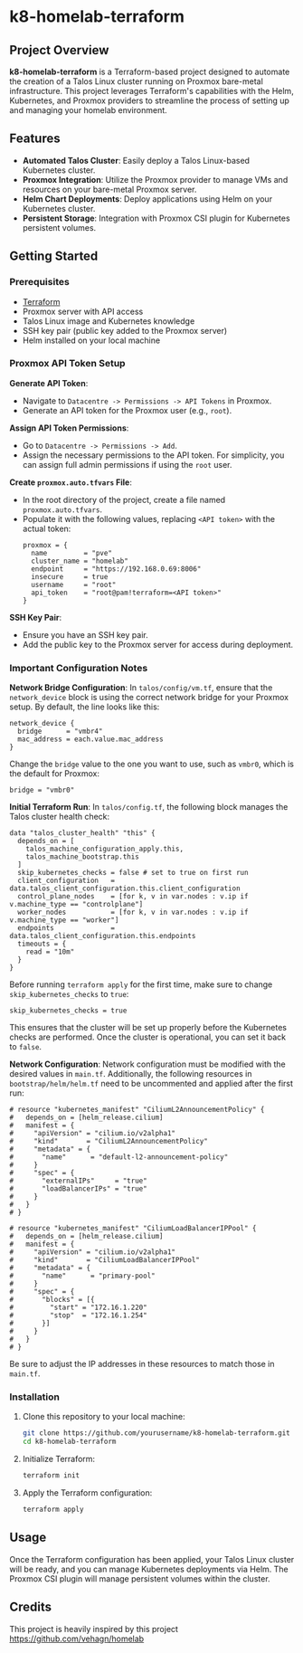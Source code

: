 
# k8-homelab-terraform

## Project Overview

**k8-homelab-terraform** is a Terraform-based project designed to automate the creation of a Talos Linux cluster running on Proxmox bare-metal infrastructure. This project leverages Terraform's capabilities with the Helm, Kubernetes, and Proxmox providers to streamline the process of setting up and managing your homelab environment.

## Features

- **Automated Talos Cluster**: Easily deploy a Talos Linux-based Kubernetes cluster.
- **Proxmox Integration**: Utilize the Proxmox provider to manage VMs and resources on your bare-metal Proxmox server.
- **Helm Chart Deployments**: Deploy applications using Helm on your Kubernetes cluster.
- **Persistent Storage**: Integration with Proxmox CSI plugin for Kubernetes persistent volumes.

## Getting Started

### Prerequisites

- [Terraform](https://www.terraform.io/downloads)
- Proxmox server with API access
- Talos Linux image and Kubernetes knowledge
- SSH key pair (public key added to the Proxmox server)
- Helm installed on your local machine

### Proxmox API Token Setup

**Generate API Token**: 
   - Navigate to `Datacentre -> Permissions -> API Tokens` in Proxmox.
   - Generate an API token for the Proxmox user (e.g., `root`).

**Assign API Token Permissions**:
   - Go to `Datacentre -> Permissions -> Add`.
   - Assign the necessary permissions to the API token. For simplicity, you can assign full admin permissions if using the `root` user.

**Create `proxmox.auto.tfvars` File**:
   - In the root directory of the project, create a file named `proxmox.auto.tfvars`.
   - Populate it with the following values, replacing `<API token>` with the actual token:
     ```hcl
     proxmox = {
       name         = "pve"
       cluster_name = "homelab"
       endpoint     = "https://192.168.0.69:8006"
       insecure     = true
       username     = "root"
       api_token    = "root@pam!terraform=<API token>"
     }

**SSH Key Pair**:
   - Ensure you have an SSH key pair.
   - Add the public key to the Proxmox server for access during deployment.

### Important Configuration Notes
 
**Network Bridge Configuration**:
   In `talos/config/vm.tf`, ensure that the `network_device` block is using the correct network bridge for your Proxmox setup. By default, the line looks like this:
   ```hcl
   network_device {
     bridge      = "vmbr4"
     mac_address = each.value.mac_address
   }
   ```
   Change the `bridge` value to the one you want to use, such as `vmbr0`, which is the default for Proxmox:
   ```hcl
   bridge = "vmbr0"
   ```

**Initial Terraform Run**:
   In `talos/config.tf`, the following block manages the Talos cluster health check:
   ```hcl
   data "talos_cluster_health" "this" {
     depends_on = [
       talos_machine_configuration_apply.this,
       talos_machine_bootstrap.this
     ]
     skip_kubernetes_checks = false # set to true on first run
     client_configuration   = data.talos_client_configuration.this.client_configuration
     control_plane_nodes    = [for k, v in var.nodes : v.ip if v.machine_type == "controlplane"]
     worker_nodes           = [for k, v in var.nodes : v.ip if v.machine_type == "worker"]
     endpoints              = data.talos_client_configuration.this.endpoints
     timeouts = {
       read = "10m"
     }
   }
   ```
   Before running `terraform apply` for the first time, make sure to change `skip_kubernetes_checks` to `true`:
   ```hcl
   skip_kubernetes_checks = true
   ```
   This ensures that the cluster will be set up properly before the Kubernetes checks are performed. Once the cluster is operational, you can set it back to `false`.

**Network Configuration**:
   Network configuration must be modified with the desired values in `main.tf`. Additionally, the following resources in `bootstrap/helm/helm.tf` need to be uncommented and applied after the first run:
   ```hcl
   # resource "kubernetes_manifest" "CiliumL2AnnouncementPolicy" {
   #   depends_on = [helm_release.cilium]
   #   manifest = {
   #     "apiVersion" = "cilium.io/v2alpha1"
   #     "kind"       = "CiliumL2AnnouncementPolicy"
   #     "metadata" = {
   #       "name"      = "default-l2-announcement-policy"
   #     }
   #     "spec" = {
   #       "externalIPs"     = "true"
   #       "loadBalancerIPs" = "true"
   #     }
   #   }
   # }

   # resource "kubernetes_manifest" "CiliumLoadBalancerIPPool" {
   #   depends_on = [helm_release.cilium]
   #   manifest = {
   #     "apiVersion" = "cilium.io/v2alpha1"
   #     "kind"       = "CiliumLoadBalancerIPPool"
   #     "metadata" = {
   #       "name"      = "primary-pool"
   #     }
   #     "spec" = {
   #       "blocks" = [{
   #         "start" = "172.16.1.220"
   #         "stop"  = "172.16.1.254"
   #       }]
   #     }
   #   }
   # }
   ```
   Be sure to adjust the IP addresses in these resources to match those in `main.tf`.

### Installation

1. Clone this repository to your local machine:
   ```bash
   git clone https://github.com/yourusername/k8-homelab-terraform.git
   cd k8-homelab-terraform
   ```

2. Initialize Terraform:
   ```bash
   terraform init
   ```

3. Apply the Terraform configuration:
   ```bash
   terraform apply
   ```

## Usage

Once the Terraform configuration has been applied, your Talos Linux cluster will be ready, and you can manage Kubernetes deployments via Helm. The Proxmox CSI plugin will manage persistent volumes within the cluster.

## Credits
This project is heavily inspired by this project https://github.com/vehagn/homelab